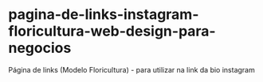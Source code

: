 # pagina-de-links-instagram-floricultura-web-design-para-negocios
Página de links (Modelo Floricultura) - para utilizar na link da bio instagram
